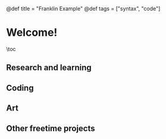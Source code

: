 @def title = "Franklin Example"
@def tags = ["syntax", "code"]

# Welcome!

\toc

## Research and learning

## Coding

## Art

## Other freetime projects


